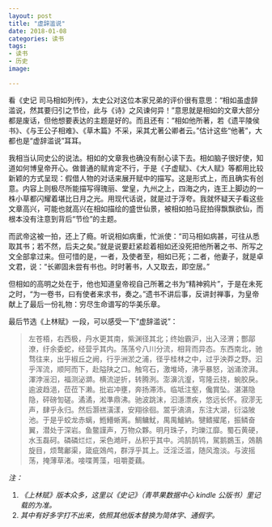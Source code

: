 ```yaml
---
layout: post
title: "虚辞滥说"
date: 2018-01-08
categories: 读书
tags: 
- 读书
- 历史
image: 

---
```


看《史记 司马相如列传》，太史公对这位本家兄弟的评价很有意思：“相如虽虚辞滥说，然其要归引之节俭，此与《诗》之风谏何异！”意思就是相如的文章大部分都是废话，但他想要表达的主题是好的。而且还有：“相如他所著，若《遗平陵侯书》、《与王公子相难》、《草木篇》不采，采其尤著公卿者云。”估计这些“他著”，大都也是“虚辞滥说”耳耳。

我相当认同史公的说法。相如的文章我也确没有耐心读下去。相如脑子很好使，知道如何博皇帝开心。做普通的赋肯定不行，于是《子虚赋》、《大人赋》等都用比较新颖的方式呈现：假借人物的对话来展开赋中的描写。这是形式上，而且确实有创意。内容上则极尽所能描写得瑰丽、堂皇，九州之上，四海之内，连王上脚边的一株小草都闪耀着堪比日月之光。用现代话说，就是过于浮夸。我就怀疑天子看这些文章高兴，可能也就高兴在相如描绘的盛世仙景，被相如拍马屁拍得飘飘欲仙，而根本没有注意到背后“节俭”的主题。

而武帝这被一拍，还上了瘾。听说相如病重，忙派使：“司马相如病甚，可往从悉取其书；若不然，后夫之矣。”就是说要赶紧趁着相如还没死把他所著之书、所写之文全部拿过来。但可惜的是，一者，及使者至，相如已死；二者，他妻子，就是卓文君，说：“长卿固未尝有书也。时时著书，人又取去，即空居。”

但相如的高明之处在于，他也知道皇帝视自己所著之书为“精神鸦片”，于是在未死之时，“为一卷书，曰有使者来求书，奏之。”遗书不讲后事，反讲封禅事，为皇帝献上了最后一份礼物：穷尽生命谱写的华美乐章。

最后节选《上林赋》一段，可以感受一下“虚辞滥说”：

> 左苍梧，右西极，丹水更其南，紫渊径其北；终始霸沪，出入泾渭；酆鄗潦，纡余委蛇，经营乎其内。荡荡兮八川分流，相背而异态。东西南北，驰骛往来，出乎椒丘之阙，行乎洲淤之浦，径乎桂林之中，过乎泱莽之野。汩乎浑流，顺阿而下，赴隘陕之口。触穹石，激堆埼，沸乎暴怒，汹涌滂湃。渾浡滛汩，福测泌溮。横流逆折，转腾洌。澎濞沆瀣，穹隆云挠，蜿胶戾。逾波趋浥，莅莅下濑。批岩冲壅，奔扬滞沛。临坻注壑，儳賞坠。湛湛隐隐，砰磅訇磋。潏潏，淞準鼎沸。驰波跳沫，汩濦漂疾，悠远长怀。寂漻无声，肆乎永归。然后灏禚潢漾，安翔徐徊。翯乎滈滈，东注大湖，衍溢陂池。于是乎蛟龙赤螭，䱭䲛蜥离。鯛鳙魷，禺禺鱸納。犍鳍擢尾，振鳞奋翼，潜处于深岩。鱼鳖謹声，万物众夥。明月珠子，玓瓅江靡。蜀石黄硬，水玉磊砢。磷磷烂烂，采色澔旰，丛积乎其中。鸿鹄鹄鸨，駕鹅鷃玉，鵁鶄旋目，烦鹜鄘渠，箴疵鵁鸬，群浮乎其上。泛淫泛滥，随风澹淡。与波摇荡，掩薄草渚。唼喋菁藻，咀嚼菱藕。

*注：*

1. *《上林赋》版本众多，这里以《史记》（青苹果数据中心 kindle 公版书）里记载的为准。*
2. *其中有好多字打不出来，依照其他版本替换为简体字、通假字。*

